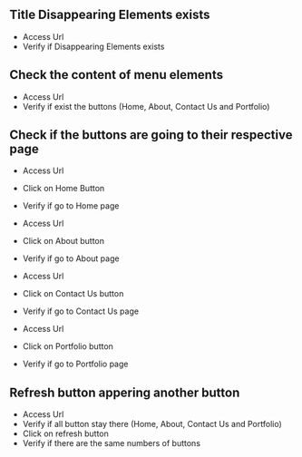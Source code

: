 ## Title Disappearing Elements exists
- Access Url 
- Verify if Disappearing Elements exists

## Check the content of menu elements
- Access Url
- Verify if exist the buttons (Home, About, Contact Us and Portfolio)

## Check if the buttons are going to their respective page
- Access Url
- Click on Home Button
- Verify if go to Home page

- Access Url
- Click on About button
- Verify if go to About page

- Access Url
- Click on Contact Us button
- Verify if go to Contact Us page

- Access Url
- Click on Portfolio button
- Verify if go to Portfolio page

## Refresh button appering another button
- Access Url
- Verify if all button stay there (Home, About, Contact Us and Portfolio)
- Click on refresh button
- Verify if there are the same numbers of buttons





